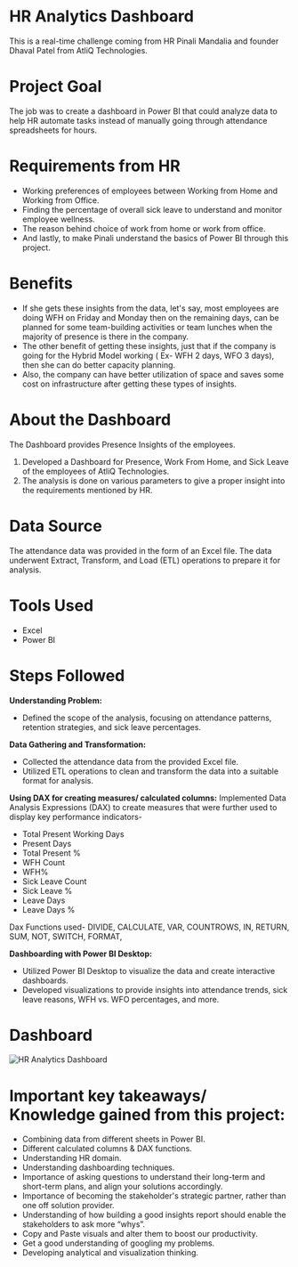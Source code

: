 # HR Analytics Dashboard
This is a real-time challenge coming from HR Pinali Mandalia and founder Dhaval Patel from AtliQ Technologies.

# Project Goal
The job was to create a dashboard in Power BI that could analyze data to help HR automate tasks instead of manually going through attendance spreadsheets for hours.

# Requirements from HR

* Working preferences of employees between Working from Home and Working from Office.
* Finding the percentage of overall sick leave to understand and monitor employee wellness.
* The reason behind choice of work from home or work from office.
* And lastly, to make Pinali understand the basics of Power BI through this project.

# Benefits
* If she gets these insights from the data, let's say, most employees are doing WFH on Friday and Monday then on the remaining days, can be planned for some team-building activities or team lunches when the majority of presence is there in the company.
* The other benefit of getting these insights, just that if the company is going for the Hybrid Model working ( Ex- WFH 2 days, WFO 3 days), then she can do better capacity planning.
* Also, the company can have better utilization of space and saves some cost on infrastructure after getting these types of insights.

# About the Dashboard
The Dashboard provides Presence Insights of the employees. 
1. Developed a Dashboard for Presence, Work From Home, and Sick Leave of the employees of AtliQ Technologies.
2. The analysis is done on various parameters to give a proper insight into the requirements mentioned by HR.

# Data Source
The attendance data was provided in the form of an Excel file. The data underwent Extract, Transform, and Load (ETL) operations to prepare it for analysis.

# Tools Used
* Excel
* Power BI

# Steps Followed

**Understanding Problem:**
* Defined the scope of the analysis, focusing on attendance patterns, retention strategies, and sick leave percentages.

**Data Gathering and Transformation:**
* Collected the attendance data from the provided Excel file.
* Utilized ETL operations to clean and transform the data into a suitable format for analysis.

**Using DAX for creating measures/ calculated columns:**
Implemented Data Analysis Expressions (DAX) to create measures that were further used to display key performance indicators-
* Total Present Working Days
* Present Days
* Total Present %
* WFH Count
* WFH%
* Sick Leave Count
* Sick Leave %
* Leave Days
* Leave Days %

Dax Functions used-
DIVIDE, CALCULATE,  VAR, COUNTROWS, IN, RETURN, SUM, NOT, SWITCH, FORMAT, 

**Dashboarding with Power BI Desktop:**
* Utilized Power BI Desktop to visualize the data and create interactive dashboards.
* Developed visualizations to provide insights into attendance trends, sick leave reasons, WFH vs. WFO percentages, and more.

# Dashboard

![HR Analytics Dashboard](https://github.com/SimranChadda/HR-Analytics-Dashboard/assets/54142296/301dc3f2-b866-44c6-9312-f9b780d401cb)

# Important key takeaways/ Knowledge gained from this project:
* Combining data from different sheets in Power BI.
* Different calculated columns & DAX functions.
* Understanding HR domain.
* Understanding dashboarding techniques.
* Importance of asking questions to understand their long-term and short-term plans, and align your solutions accordingly.
* Importance of becoming the stakeholder's strategic partner, rather than one off solution provider.
* Understanding of how building a good insights report should enable the stakeholders to ask more “whys”.
* Copy and Paste visuals and alter them to boost our productivity.
* Get a good understanding of googling my problems.
* Developing analytical and visualization thinking.
